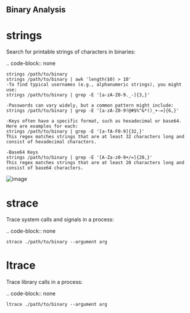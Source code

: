 
## **Binary Analysis**


strings
=======

Search for printable strings of characters in binaries:

.. code-block:: none

    strings /path/to/binary
    strings /path/to/binary | awk 'length($0) > 10'
    -To find typical usernames (e.g., alphanumeric strings), you might use:
    strings /path/to/binary | grep -E '[a-zA-Z0-9._-]{3,}'
    
    -Passwords can vary widely, but a common pattern might include:
    strings /path/to/binary | grep -E '[a-zA-Z0-9!@#$%^&*()_+-=]{6,}'
    
    -Keys often have a specific format, such as hexadecimal or base64. Here are examples for each:
    strings /path/to/binary | grep -E '[a-fA-F0-9]{32,}'
    This regex matches strings that are at least 32 characters long and consist of hexadecimal characters.

    -Base64 Keys
    strings /path/to/binary | grep -E '[A-Za-z0-9+/=]{20,}'
    This regex matches strings that are at least 20 characters long and consist of base64 characters.


 ![image](https://github.com/user-attachments/assets/76f4513c-fc6d-4a04-9576-98d6dec0acef)


strace
======

Trace system calls and signals in a process:

.. code-block:: none

    strace ./path/to/binary --argument arg

ltrace
======

Trace library calls in a process:

.. code-block:: none

    ltrace ./path/to/binary --argument arg
